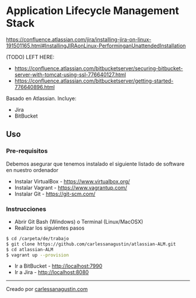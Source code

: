 # Application Lifecycle Management Stack

https://confluence.atlassian.com/jira/installing-jira-on-linux-191501165.html#InstallingJIRAonLinux-PerforminganUnattendedInstallation

(TODO) LEFT HERE:
* https://confluence.atlassian.com/bitbucketserver/securing-bitbucket-server-with-tomcat-using-ssl-776640127.html
* https://confluence.atlassian.com/bitbucketserver/getting-started-776640896.html


Basado en Atlassian. Incluye:

* Jira
* BitBucket

## Uso

### Pre-requisitos

Debemos asegurar que tenemos instalado el siguiente listado de software en nuestro ordenador

* Instalar VirtualBox - https://www.virtualbox.org/
* Instalar Vagrant - https://www.vagrantup.com/
* Instalar Git - https://git-scm.com/

### Instrucciones

* Abrir Git Bash (Windows) o Terminal (Linux/MacOSX)
* Realizar los siguientes pasos

```bash
$ cd /carpeta/de/trabajo
$ git clone https://github.com/carlessanagustin/atlassian-ALM.git
$ cd atlassian-ALM
$ vagrant up --provision
```

* Ir a BitBucket - [http://localhost:7990](http://localhost:7990)
* Ir a Jira - [http://localhost:8080](http://localhost:8080)

------

Creado por [carlessanagustin.com](http://www.carlessanagustin.com)